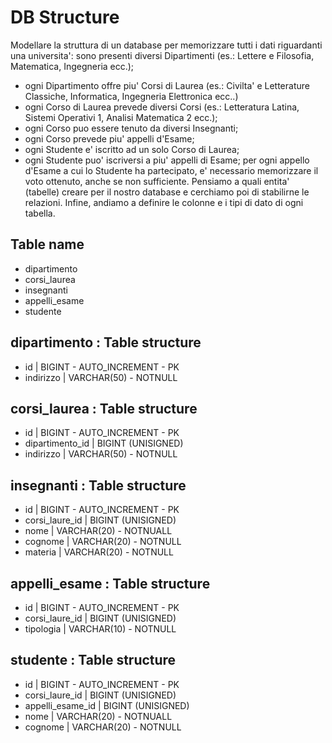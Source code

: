 # DB Structure
Modellare la struttura di un database per memorizzare tutti i dati riguardanti una universita':
sono presenti diversi Dipartimenti (es.: Lettere e Filosofia, Matematica, Ingegneria ecc.);
- ogni Dipartimento offre piu' Corsi di Laurea (es.: Civilta' e Letterature Classiche, Informatica, Ingegneria Elettronica ecc..)
- ogni Corso di Laurea prevede diversi Corsi (es.: Letteratura Latina, Sistemi Operativi 1, Analisi Matematica 2 ecc.);
- ogni Corso puo essere tenuto da diversi Insegnanti;
- ogni Corso prevede piu' appelli d'Esame;
- ogni Studente e' iscritto ad un solo Corso di Laurea;
- ogni Studente puo' iscriversi a piu' appelli di Esame;
per ogni appello d'Esame a cui lo Studente ha partecipato, e' necessario memorizzare il voto ottenuto, anche se non sufficiente. Pensiamo a quali entita' (tabelle) creare per il nostro database e cerchiamo poi di stabilirne le relazioni. Infine, andiamo a definire le colonne e i tipi di dato di ogni tabella.

## Table name 
- dipartimento
- corsi_laurea
- insegnanti
- appelli_esame
- studente 


## dipartimento : Table structure
- id | BIGINT - AUTO_INCREMENT - PK
- indirizzo | VARCHAR(50) - NOTNULL

## corsi_laurea : Table structure 
- id | BIGINT - AUTO_INCREMENT - PK
- dipartimento_id | BIGINT (UNISIGNED)
- indirizzo | VARCHAR(50) - NOTNULL

## insegnanti : Table structure 
- id | BIGINT - AUTO_INCREMENT - PK
- corsi_laure_id | BIGINT (UNISIGNED)
- nome | VARCHAR(20) - NOTNUALL
- cognome | VARCHAR(20) - NOTNULL
- materia | VARCHAR(20) - NOTNULL

## appelli_esame : Table structure 
- id | BIGINT - AUTO_INCREMENT - PK
- corsi_laure_id | BIGINT (UNISIGNED)
- tipologia | VARCHAR(10) - NOTNULL

## studente : Table structure 
- id | BIGINT - AUTO_INCREMENT - PK
- corsi_laure_id | BIGINT (UNISIGNED)
- appelli_esame_id | BIGINT (UNISIGNED)
- nome | VARCHAR(20) - NOTNUALL
- cognome | VARCHAR(20) - NOTNULL


